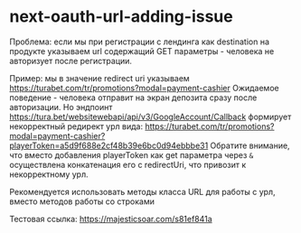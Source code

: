 # next-oauth-url-adding-issue
Проблема: если мы при регистрации с лендинга как destination на продукте указываем url содержащий GET параметры - человека не авторизует после регистрации.

Пример: мы в значение redirect uri указываем https://turabet.com/tr/promotions?modal=payment-cashier Ожидаемое поведение - человека отправит на экран депозита сразу после авторизации. Но эндпоинт https://tura.bet/websitewebapi/api/v3/GoogleAccount/Callback формирует некорректный редирект урл вида: https://turabet.com/tr/promotions?modal=payment-cashier?playerToken=a5d9f688e2cf48b39e6bc0d94ebbbe31
Обратите внимание, что вместо добавления playerToken как get параметра через `&` осуществлена конкатенация его с redirectUri, что привозит к некорректному урл.

Рекомендуется использовать методы класса URL для работы с урл, вместо методов работы со строками

Тестовая ссылка: https://majesticsoar.com/s81ef841a